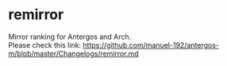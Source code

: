 # remirror
Mirror ranking for Antergos and Arch.<br>
Please check this link: https://github.com/manuel-192/antergos-m/blob/master/Changelogs/remirror.md

